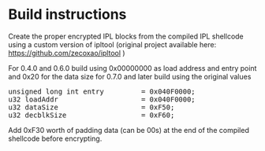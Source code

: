 # Build instructions

Create the proper encrypted IPL blocks from the compiled IPL shellcode using a custom version of ipltool (original project available here: https://github.com/zecoxao/ipltool )

For 0.4.0 and 0.6.0 build using 0x00000000 as load address and entry point and 0x20 for the data size
for 0.7.0 and later build using the original values 

<pre>
unsigned long int entry			= 0x040F0000;
u32 loadAddr 					= 0x040F0000;
u32 dataSize 					= 0xF50;
u32 decblkSize 					= 0xF60;
</pre>

Add 0xF30 worth of padding data (can be 00s) at the end of the compiled shellcode before encrypting.

